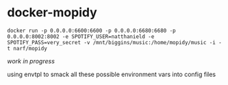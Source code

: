# docker-mopidy

`docker run -p 0.0.0.0:6600:6600 -p 0.0.0.0:6680:6680 -p 0.0.0.0:8002:8002 -e SPOTIFY_USER=natthanield -e SPOTIFY_PASS=very_secret -v /mnt/biggins/music:/home/mopidy/music -i -t narf/mopidy`

*work in progress*

using envtpl to smack all these possible environment vars
into config files
